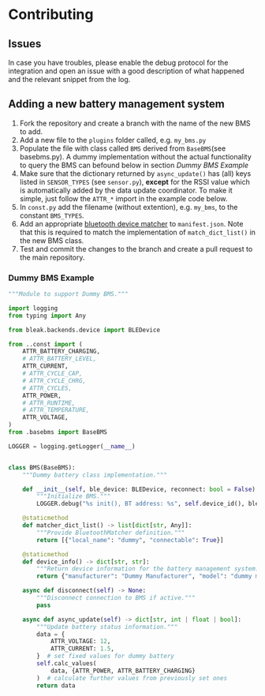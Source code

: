 # Contributing

## Issues
In case you have troubles, please enable the debug protocol for the integration and open an issue with a good description of what happened and the relevant snippet from the log.

## Adding a new battery management system

 1. Fork the repository and create a branch with the name of the new BMS to add.
 2. Add a new file to the `plugins` folder called, e.g. `my_bms.py`
 3. Populate the file with class called `BMS` derived from `BaseBMS`(see basebms.py). A dummy implementation without the actual functionality to query the BMS can befound below in section _Dummy BMS Example_
 4. Make sure that the dictionary returned by `async_update()` has (all) keys listed in `SENSOR_TYPES` (see `sensor.py`), __except__ for the RSSI value which is automatically added by the data update coordinator. To make it simple, just follow the `ATTR_*` import in the example code below.
 5. In `const.py` add the filename (without extention), e.g. `my_bms`, to the constant `BMS_TYPES`.
 6. Add an appropriate [bluetooth device matcher](https://developers.home-assistant.io/docs/creating_integration_manifest#bluetooth) to `manifest.json`. Note that this is required to match the implementation of `match_dict_list()` in the new BMS class.
 7. Test and commit the changes to the branch and create a pull request to the main repository.

### Dummy BMS Example
```python
"""Module to support Dummy BMS."""

import logging
from typing import Any

from bleak.backends.device import BLEDevice

from ..const import (
    ATTR_BATTERY_CHARGING,
    # ATTR_BATTERY_LEVEL,
    ATTR_CURRENT,
    # ATTR_CYCLE_CAP,
    # ATTR_CYCLE_CHRG,
    # ATTR_CYCLES,
    ATTR_POWER,
    # ATTR_RUNTIME,
    # ATTR_TEMPERATURE,
    ATTR_VOLTAGE,
)
from .basebms import BaseBMS

LOGGER = logging.getLogger(__name__)


class BMS(BaseBMS):
    """Dummy battery class implementation."""

    def __init__(self, ble_device: BLEDevice, reconnect: bool = False) -> None:
        """Initialize BMS."""
        LOGGER.debug("%s init(), BT address: %s", self.device_id(), ble_device.address)

    @staticmethod
    def matcher_dict_list() -> list[dict[str, Any]]:
        """Provide BluetoothMatcher definition."""
        return [{"local_name": "dummy", "connectable": True}]

    @staticmethod
    def device_info() -> dict[str, str]:
        """Return device information for the battery management system."""
        return {"manufacturer": "Dummy Manufacturer", "model": "dummy model"}

    async def disconnect(self) -> None:
        """Disconnect connection to BMS if active."""
        pass

    async def async_update(self) -> dict[str, int | float | bool]:
        """Update battery status information."""
        data = {
            ATTR_VOLTAGE: 12,
            ATTR_CURRENT: 1.5,
        }  # set fixed values for dummy battery
        self.calc_values(
            data, {ATTR_POWER, ATTR_BATTERY_CHARGING}
        )  # calculate further values from previously set ones
        return data
```